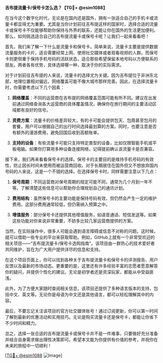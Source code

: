 **吉布提流量卡/保号卡怎么选？【TG💪+ @esim1088】**

在当今这个数字化时代，无论是在国内还是国外，拥有一张适合自己的手机卡或流量卡都显得尤为重要。尤其是当你计划前往吉布提这样的国家时，选择合适的流量卡或保号卡不仅能够帮助你保持与外界的联系，还能让你在国外的生活更加便利。那么，如何挑选适合自己的吉布提流量卡或保号卡呢？让我们一起来看看吧！

首先，我们来了解一下什么是流量卡和保号卡。简单来说，流量卡主要是提供数据流量服务的卡片，适合需要经常上网、使用社交媒体或者观看视频的人群。而保号卡则更侧重于保持手机号码的活跃状态，适合那些希望保留本地号码以方便联系的朋友。两者各有优势，具体选择哪一种，取决于你的实际需求。

对于计划前往吉布提的人来说，流量卡的选择尤为关键。因为吉布提位于非洲东北部，地理位置相对偏远，网络覆盖可能不像大城市那样完善。因此，在选择流量卡时，你需要考虑以下几个因素：

1. **网络覆盖**：不同的运营商在吉布提的网络覆盖范围可能有所不同。建议在出发前通过网络查询各大运营商的具体覆盖情况，确保你在旅行期间的主要活动区域都有良好的信号。

2. **资费方案**：流量卡的价格差异较大，有的卡可能会提供包天、包周甚至包月的套餐，用户可以根据自己的出行时间选择最划算的方案。同时，也要注意是否有额外的漫游费用，避免回国后收到高额账单。

3. **支持的设备**：有些流量卡可能只支持特定类型的设备，比如仅限智能手机或平板电脑。如果你打算用多种设备连接网络，记得提前确认该流量卡是否兼容。

接下来，我们再来看看保号卡的选择。保号卡的主要目的是维持手机号码的有效性，防止因长时间未使用而被运营商回收。对于长期居住在国外但又不想放弃国内号码的人来说，这是一个不错的选择。在选择保号卡时，同样需要注意以下几点：

1. **保号周期**：不同运营商对保号周期的规定可能不同，通常为几个月到一年不等。了解清楚这些信息可以帮助你合理规划自己的通讯计划。

2. **费用结构**：虽然保号卡的主要功能是保持号码有效，但仍然会产生一定的维护费用。这部分费用通常较低，但仍需纳入预算之中。

3. **增值服务**：部分保号卡还提供其他增值服务，如语音通话、短信发送等。如果这些功能对你来说非常重要，不妨多比较几家运营商提供的方案。

当然，在实际操作中，很多人可能会遇到语言障碍或信息不对称的问题。这时候，就可以借助一些专业的平台来获取帮助。例如，GitHub上就有一个非常受欢迎的相关项目——“吉布提流量卡/保号卡选购指南”。该项目由一群热心的技术爱好者共同维护，旨在为广大用户提供详尽的信息和支持。

在这个项目页面上，你可以找到各种关于吉布提流量卡和保号卡的评测报告、用户反馈以及最新的市场动态。更重要的是，这里还有许多经验丰富的志愿者愿意解答你的疑问，并提供个性化的建议。无论是初学者还是资深玩家，都能从中受益匪浅。

此外，为了方便大家随时查阅相关信息，该项目还提供了多种语言版本的支持，包括中文、英文等。无论你是母语为中文还是其他语言，都可以轻松理解其中的内容。

最后，不要忘记关注该项目的官方社交媒体账号！通过订阅更新，你可以第一时间了解到最新的优惠活动和实用技巧。无论是购买流量卡还是保号卡，都能让你省下不少时间和精力。

总之，选择一张合适的吉布提流量卡或保号卡并不是一件难事，只要做好充分准备并结合自身需求做出理性决策即可。希望本文能为你提供有价值的参考，并祝你在未来的旅程中一切顺利！

[[TG💪+ @esim1088](https://t.me/s/esim1088) ![Image](https://i.postimg.cc/4NQfJmqS/Snipaste-2025-05-13-00-14-12.png)]
